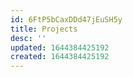 ```yaml
---
id: 6FtP5bCaxDDd47jEuSH5y
title: Projects
desc: ''
updated: 1644384425192
created: 1644384425192
---
```

